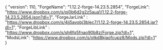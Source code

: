 {
  "version": 110,
  "ForgeName": "1.12.2-forge-14.23.5.2854",
  "ForgeLink": "https://www.dropbox.com/s/qj0b6d2g2z5aua1/1.12.2-forge-14.23.5.2854.json?dl=1",
  "ForgeJarLink" : "https://www.dropbox.com/s/4jj5avobj3blec7/1.12.2-forge-14.23.5.2854.jar?dl=1",
  "ForgeLibLink" : "https://www.dropbox.com/s/sh6fq5fnao90b8z/Forge.zip?dl=1",
  "ModsLink": "https://www.dropbox.com/s/otkd8kjaofcupz8/Mods.zip?dl=1"
}
